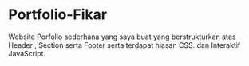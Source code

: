 # Portfolio-Fikar
Website Porfolio sederhana yang saya buat yang berstrukturkan atas Header , Section serta Footer serta terdapat hiasan CSS. dan Interaktif JavaScript.
